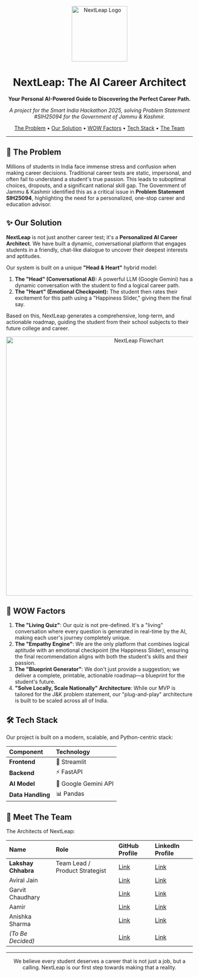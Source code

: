 <div align="center">
  <img src="https://drive.google.com/file/d/1ObgLxcCnDt8kG_6QJUzDAC2Ion1V0bwX/view?usp=sharing" alt="NextLeap Logo" width="150"/>
  <h1>NextLeap: The AI Career Architect</h1>
  <p>
    <strong>Your Personal AI-Powered Guide to Discovering the Perfect Career Path.</strong>
  </p>
  <p>
    <em>A project for the Smart India Hackathon 2025, solving Problem Statement #SIH25094 for the Government of Jammu & Kashmir.</em>
  </p>
  <p>
    <a href="#problem">The Problem</a> •
    <a href="#solution">Our Solution</a> •
    <a href="#wow-factors">WOW Factors</a> •
    <a href="#tech-stack">Tech Stack</a> •
    <a href="#team">The Team</a>
  </p>
</div>

---

## 🚀 The Problem <a name="problem"></a>

Millions of students in India face immense stress and confusion when making career decisions. Traditional career tests are static, impersonal, and often fail to understand a student's true passion. This leads to suboptimal choices, dropouts, and a significant national skill gap. The Government of Jammu & Kashmir identified this as a critical issue in **Problem Statement SIH25094**, highlighting the need for a personalized, one-stop career and education advisor.

## ✨ Our Solution <a name="solution"></a>

**NextLeap** is not just another career test; it's a **Personalized AI Career Architect**. We have built a dynamic, conversational platform that engages students in a friendly, chat-like dialogue to uncover their deepest interests and aptitudes.

Our system is built on a unique **"Head & Heart"** hybrid model:
1.  **The "Head" (Conversational AI):** A powerful LLM (Google Gemini) has a dynamic conversation with the student to find a logical career path.
2.  **The "Heart" (Emotional Checkpoint):** The student then rates their excitement for this path using a "Happiness Slider," giving them the final say.

Based on this, NextLeap generates a comprehensive, long-term, and actionable roadmap, guiding the student from their school subjects to their future college and career.

<div align="center">
  <img src="URL_TO_YOUR_FLOWCHART_IMAGE" alt="NextLeap Flowchart" width="700"/>
</div>

## 🌟 WOW Factors <a name="wow-factors"></a>

1.  **The "Living Quiz"**: Our quiz is not pre-defined. It's a "living" conversation where every question is generated in real-time by the AI, making each user's journey completely unique.
2.  **The "Empathy Engine"**: We are the only platform that combines logical aptitude with an emotional checkpoint (the Happiness Slider), ensuring the final recommendation aligns with both the student's skills and their passion.
3.  **The "Blueprint Generator"**: We don't just provide a suggestion; we deliver a complete, printable, actionable roadmap—a blueprint for the student's future.
4.  **"Solve Locally, Scale Nationally" Architecture**: While our MVP is tailored for the J&K problem statement, our "plug-and-play" architecture is built to be scaled across all of India.

## 🛠️ Tech Stack <a name="tech-stack"></a>

Our project is built on a modern, scalable, and Python-centric stack:

| Component | Technology |
| :--- | :--- |
| **Frontend** | 🚀 Streamlit |
| **Backend** | ⚡ FastAPI |
| **AI Model** | 🧠 Google Gemini API |
| **Data Handling**| 📊 Pandas |

## 👥 Meet The Team <a name="team"></a>

The Architects of NextLeap:

| Name | Role | GitHub Profile | LinkedIn Profile |
| :--- | :--- | :--- | :--- |
| **Lakshay Chhabra** | Team Lead / Product Strategist | [Link](#) | [Link](#) |
| Aviral Jain | | [Link](#) | [Link](#) |
| Garvit Chaudhary | | [Link](#) | [Link](#) |
| Aamir | | [Link](#) | [Link](#) |
| Anishka Sharma | | [Link](#) | [Link](#) |
| *(To Be Decided)* | | [Link](#) | [Link](#) |

---
<div align="center">
  <p>
    We believe every student deserves a career that is not just a job, but a calling. NextLeap is our first step towards making that a reality.
  </p>
</div>
